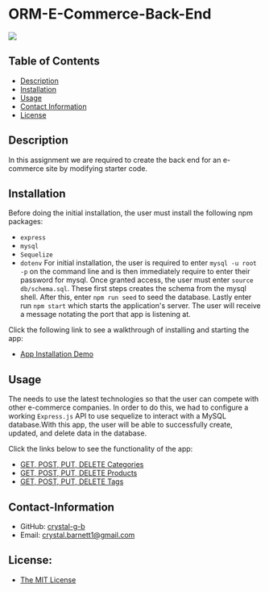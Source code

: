 # ORM-E-Commerce-Back-End

  <a href="https://img.shields.io/badge/License-MIT-brightgreen"><img src="https://img.shields.io/badge/License-MIT-brightgreen"></a>

  ## Table of Contents
  * [Description](#description)
  * [Installation](#installation)
  * [Usage](#usage)
  * [Contact Information](#contact-information)
  * [License](#license)
  
  
  ## Description

  In this assignment we are required to create the back end for an e-commerce site by modifying starter code.

  ## Installation

  Before doing the initial installation, the user must install the following npm packages:
  * `express`
  * `mysql`
  * `Sequelize`
  * `dotenv`
  For initial installation, the user is required to enter `mysql -u root -p` on the command line and is then immediately require to enter their password for mysql. Once granted access, the user must enter `source db/schema.sql`. These first steps creates the schema from the mysql shell. After this, enter `npm run seed` to seed the database. Lastly enter run `npm start` which starts the application's server. The user will receive a message notating the port that app is listening at.

  Click the following link to see a walkthrough of installing and starting the app:
  * [App Installation Demo](https://drive.google.com/file/d/1RcC7kEWhrzJujKtwAy9KkdQVZEcCgDYg/view?usp=sharing)

  ## Usage

  The needs to use the latest technologies so that the user can compete with other e-commerce companies. In order to do this, we had to configure a working `Express.js` API to use sequelize to interact with a MySQL database.With this app, the user will be able to successfully create, updated, and delete data in the database.

  Click the links below to see the functionality of the app:
  * [GET, POST, PUT, DELETE Categories](https://drive.google.com/file/d/1w1Jah2vzmY33-pkLrKri8ZRzUTa6P5sQ/view?usp=sharing)
  * [GET, POST, PUT, DELETE Products](https://drive.google.com/file/d/13JeiTkTFmgEYn0Q2Ni-ETCAoieAkLHFH/view?usp=sharing)
  * [GET, POST, PUT, DELETE Tags](https://drive.google.com/file/d/12nOuFHLYnwiAt9Am0t-BPQkuTEi0GBXi/view?usp=sharing)

  ## Contact-Information
  * GitHub: [crystal-g-b](https://github.com/crystal-g-b)
  * Email: crystal.barnett1@gmail.com

  ## License:
  * [The MIT License](https://opensource.org/license/MIT)
